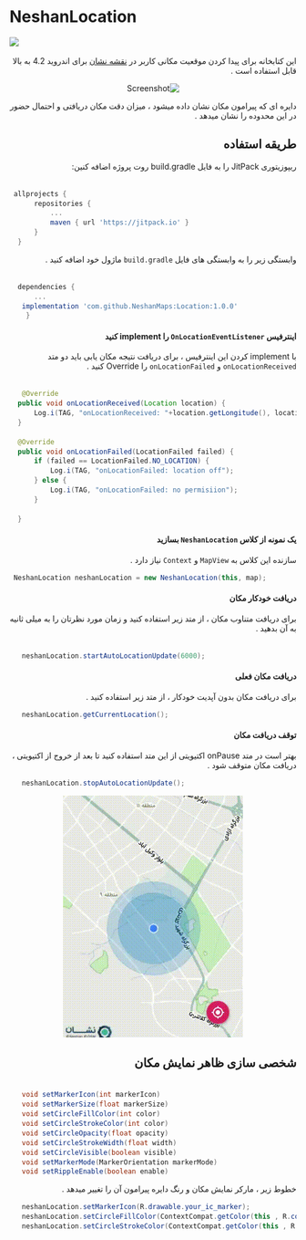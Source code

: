 # NeshanLocation
[![](https://jitpack.io/v/NeshanMaps/Location.svg)](https://jitpack.io/#NeshanMaps/Location)


<div dir=rtl>
  
  این کتابخانه برای پیدا کردن موقعیت مکانی کاربر در [نقشه نشان](https://developers.neshan.org/) برای اندروید 4.2 به بالا قابل استفاده است .

<div align=center>
  
   ![Screenshot](https://github.com/NeshanMaps/NeshanLocation/blob/master/resources/location.png)
  
</div>

دایره ای که پیرامون مکان نشان داده میشود ، میزان دقت مکان دریافتی و احتمال حضور در این محدوده را نشان میدهد .



## طریقه استفاده
ریپوزیتوری JitPack را به فایل build.gradle روت پروژه اضافه کنین:

<div dir=ltr>

  ```gradle
  
   allprojects {
		repositories {
			...
			maven { url 'https://jitpack.io' }
		}
	}
  
  ```
</div>

وابستگی زیر را به وابستگی های فایل `build.gradle` ماژول خود اضافه کنید .

  

<div dir=ltr>

  ```gradle
  
    dependencies {
        ...
   	 implementation 'com.github.NeshanMaps:Location:1.0.0'
      }
  
  ```
</div>

#### اینترفیس `OnLocationEventListener` را implement کنید
با implement کردن این اینترفیس ، برای دریافت نتیجه مکان یابی باید دو متد `onLocationReceived` و `onLocationFailed` را Override کنید . 
  
  <div dir=ltr>
  
  ```java
  
     @Override
    public void onLocationReceived(Location location) {
        Log.i(TAG, "onLocationReceived: "+location.getLongitude(), location.getLatitude());
    }

    @Override
    public void onLocationFailed(LocationFailed failed) {
        if (failed == LocationFailed.NO_LOCATION) {
            Log.i(TAG, "onLocationFailed: location off");
        } else {
            Log.i(TAG, "onLocationFailed: no permisiion");
        }

    }
  
  ```
  
  </div>
  
  #### یک نمونه از کلاس `NeshanLocation` بسازید
سازنده این کلاس به `MapView` و `Context` نیاز دارد .
<div dir=ltr>
  
  ```java
   NeshanLocation neshanLocation = new NeshanLocation(this, map);
  ```
  
  </div>
  
  #### دریافت خودکار مکان
   برای دریافت متناوب مکان ، از متد زیر استفاده کنید و زمان مورد نظرتان را به میلی ثانیه به آن بدهید .
    <div dir=ltr>
  
  ```java
  
     neshanLocation.startAutoLocationUpdate(6000);

  ```
  
  </div>

 
 #### دریافت مکان فعلی
 برای دریافت مکان بدون آپدیت خودکار ، از متد زیر استفاده کنید .
 
 <div dir=ltr>
  
  ```java
     neshanLocation.getCurrentLocation();

  ```
  
  </div>
  
  #### توقف دریافت مکان
  بهتر است در متد onPause اکتیویتی از این متد استفاده کنید تا بعد از خروج از اکتیویتی ، دریافت مکان متوقف شود .
  
   <div dir=ltr>
  
  ```java
     neshanLocation.stopAutoLocationUpdate();

  ```
  
  </div>
  

  <div align=center>
  
   ![Screenshot](https://github.com/NeshanMaps/Location/blob/master/resources/location.gif)
  
</div>
   
   ## شخصی سازی ظاهر نمایش مکان
  
  <div dir=ltr>
  
  ```java

     void setMarkerIcon(int markerIcon)
     void setMarkerSize(float markerSize)
     void setCircleFillColor(int color)
     void setCircleStrokeColor(int color)
     void setCircleOpacity(float opacity)
     void setCircleStrokeWidth(float width)
     void setCircleVisible(boolean visible)
     void setMarkerMode(MarkerOrientation markerMode)
     void setRippleEnable(boolean enable)

  ```
  
  </div>
 
  
  خطوط زیر ، مارکر نمایش مکان و رنگ دایره پیرامون آن را تغییر میدهد .
  
  <div dir=ltr>
  
  ```java
     neshanLocation.setMarkerIcon(R.drawable.your_ic_marker);
     neshanLocation.setCircleFillColor(ContextCompat.getColor(this , R.color.your_color));
     neshanLocation.setCircleStrokeColor(ContextCompat.getColor(this , R.color.your_color));

  ```
  
  </div>
  
 
  
</div>
